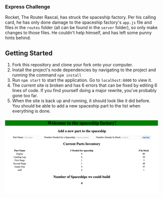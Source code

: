 ### Express Challenge
Rocket, The Router Rascal, has struck the spaceship factory. Per his calling card, he has only done damage to the spaceship factory's `app.js` file and files in the `routes` folder (all can be found in the `server` folder), so only make changes to those files. He couldn't help himself, and has left some punny hints behind.

## Getting Started

1. Fork this repository and clone your fork onto your computer.
2. Install the project's node dependencies by navigating to the project and running the command `npm install`
3. Run `npm start` to start the application. Go to `localhost:8000` to view it.
4. The current site is broken and has 6 errors that can be fixed by editing 6 lines of code. If you find yourself doing a major rewrite, you've probably gone too far.
4. When the site is back up and running, it should look like it did before. You should be able to add a new spaceship part to the list when everything is done.

![alt text](server/public/images/before.png)
